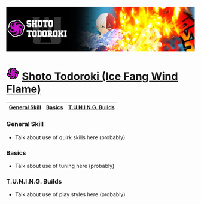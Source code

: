 <p align="center">
    <img src=/images/401.jpg" /><br/>
</p>

# ![Image](/icons/technical.png) [Shoto Todoroki (Ice Fang Wind Flame)](https://ultrarumble.com/character/4#Variant-1)

| [General Skill](#quirk-skills) | [Basics](#tuning) | [T.U.N.I.N.G. Builds](#play-styles) |
|-------------------------------|------------------|-----------------------------|

### General Skill
- Talk about use of quirk skills here (probably)
  
### Basics 
- Talk about use of tuning here (probably)

### T.U.N.I.N.G. Builds
- Talk about use of play styles here (probably)
